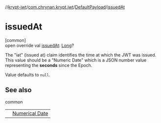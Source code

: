 //[krypt-jwt](../../../index.md)/[com.chrynan.krypt.jwt](../index.md)/[DefaultPayload](index.md)/[issuedAt](issued-at.md)

# issuedAt

[common]\
open override val [issuedAt](issued-at.md): [Long](https://kotlinlang.org/api/latest/jvm/stdlib/kotlin/-long/index.html)?

The &quot;iat&quot; (issued at) claim identifies the time at which the JWT was issued. This value should be a &quot;Numeric Date&quot; which is a JSON number value representing the **seconds** since the Epoch.

Value defaults to `null`.

## See also

common

| | |
|---|---|
|  | [Numerical Date](https://www.rfc-editor.org/rfc/rfc7519#section-2) |
